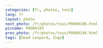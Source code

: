 ```yaml
---
categories: [fr, photos, tous]
lang: fr
layout: photo
next_photo: /fr/photos/tous/P0000180.html
picname: P0000183
prev_photo: /fr/photos/tous/P0000194.html
tags: [Dead Leopard, Ingo]
---
```


